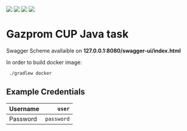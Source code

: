 
![](https://img.shields.io/badge/Spring_Boot-F2F4F9?style=for-the-badge&logo=spring-boot)
![](https://img.shields.io/badge/Spring_Security-6DB33F?style=for-the-badge&logo=Spring-Security&logoColor=white)
![](https://img.shields.io/badge/Swagger-85EA2D?style=for-the-badge&logo=Swagger&logoColor=white)
![](https://img.shields.io/badge/Docker-2CA5E0?style=for-the-badge&logo=docker&logoColor=white)

# Gazprom CUP Java task

Swagger Scheme avallaible on __127.0.0.1:8080/swagger-ui/index.html__


In order to build docker image:
```bash
 ./gradlew docker
```

## Example Credentials 

| Username |     `user` |
|----------|-----------:|
| Password | `password` |

